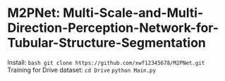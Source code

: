 # M2PNet: Multi-Scale-and-Multi-Direction-Perception-Network-for-Tubular-Structure-Segmentation
Install: 
`bash git clone https://github.com/xwf12345678/M2PNet.git` 
Training for Drive dataset: 
`cd Drive` 
`python Main.py` 

